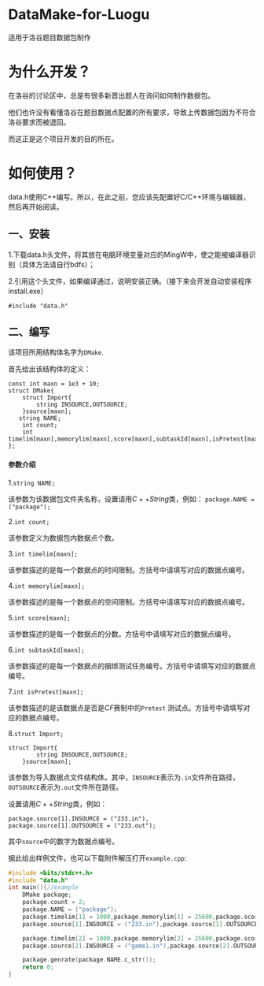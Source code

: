 # DataMake-for-Luogu
适用于洛谷题目数据包制作

# 为什么开发？

在洛谷的讨论区中，总是有很多新晋出题人在询问如何制作数据包。

他们也许没有看懂洛谷在题目数据点配置的所有要求，导致上传数据包因为不符合洛谷要求而被退回。

而这正是这个项目开发的目的所在。

# 如何使用？

data.h使用C++编写。所以，在此之前，您应该先配置好C/C++环境与编辑器，然后再开始阅读。

## 一、安装

1.下载data.h头文件，将其放在电脑环境变量对应的MingW中，使之能被编译器识别（具体方法请自行bdfs）；

2.引用这个头文件，如果编译通过，说明安装正确。（接下来会开发自动安装程序install.exe）
```
#include "data.h"
```
## 二、编写

该项目所用结构体名字为```DMake```.

首先给出该结构体的定义：

```
const int maxn = 1e3 + 10;
struct DMake{
	struct Import{
		string INSOURCE,OUTSOURCE;
	}source[maxn];
   string NAME;
	int count;
	int timelim[maxn],memorylim[maxn],score[maxn],subtaskId[maxn],isPretest[maxn];
};
```

#### 参数介绍
1.```string NAME;```

该参数为该数据包文件夹名称，设置请用$C++String$类，例如：
```package.NAME = ("package");```

2.```int count;```

该参数定义为数据包内数据点个数。

3.```int timelim[maxn];```

该参数描述的是每一个数据点的时间限制。方括号中请填写对应的数据点编号。

4.```int memorylim[maxn];```

该参数描述的是每一个数据点的空间限制。方括号中请填写对应的数据点编号。

5.```int score[maxn];```

该参数描述的是每一个数据点的分数。方括号中请填写对应的数据点编号。

6.```int subtaskId[maxn];```

该参数描述的是每一个数据点的捆绑测试任务编号。方括号中请填写对应的数据点编号。

7.```int isPretest[maxn];```

该参数描述的是该数据点是否是$CF$赛制中的```Pretest```
测试点。方括号中请填写对应的数据点编号。

8.```struct Import;```

```
struct Import{
		string INSOURCE,OUTSOURCE;
	}source[maxn];
```

该参数为导入数据点文件结构体。其中，```INSOURCE```表示为```.in```文件所在路径，
```OUTSOURCE```表示为```.out```文件所在路径。

设置请用$C++String$类，例如：
```
package.source[1].INSOURCE = ("233.in"),
package.source[1].OUTSOURCE = ("233.out");
```

其中```source```中的数字为数据点编号。

据此给出样例文件，也可以下载附件解压打开```example.cpp```:

```cpp
#include <bits/stdc++.h>
#include "data.h"
int main(){//example
	DMake package;
	package.count = 2;
	package.NAME = ("package");
	package.timelim[1] = 1000,package.memorylim[1] = 25600,package.score[1] = 10,package.subtaskId[1] = 0,package.isPretest[1] = 0,
	package.source[1].INSOURCE = ("233.in"),package.source[1].OUTSOURCE = ("233.out");

	package.timelim[2] = 1000,package.memorylim[2] = 25600,package.score[2] = 10,package.subtaskId[2] = 0,package.isPretest[2] = 0,
	package.source[2].INSOURCE = ("game1.in"),package.source[2].OUTSOURCE = ("game1.out");

	package.genrate(package.NAME.c_str());
	return 0;
}
```
